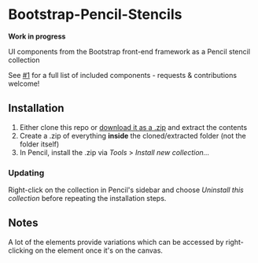 # Bootstrap-Pencil-Stencils
**Work in progress**

UI components from the Bootstrap front-end framework as a Pencil stencil collection

See [#1](/../../issues/1) for a full list of included components - requests & contributions welcome!

## Installation
1. Either clone this repo or [download it as a .zip](https://github.com/nathanielw/Bootstrap-Pencil-Stencils/archive/master.zip) and extract the contents
2. Create a .zip of everything **inside** the cloned/extracted folder (not the folder itself)
3. In Pencil, install the .zip via _Tools_ > _Install new collection..._

### Updating
Right-click on the collection in Pencil's sidebar and choose _Uninstall this collection_ before repeating the installation steps.

## Notes
A lot of the elements provide variations which can be accessed by right-clicking on the element once it's on the canvas.
